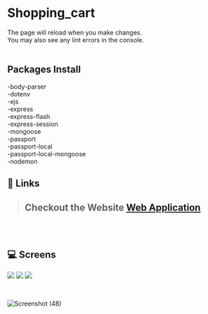 # Shopping_cart
The page will reload when you make changes.\
You may also see any lint errors in the console.
<br/>
<br/>

## Packages Install
-body-parser <br/>
-dotenv<br/>
-ejs<br/>
-express<br/>
-express-flash<br/>
-express-session<br/>
-mongoose<br/>
-passport<br/>
-passport-local<br/>
-passport-local-mongoose<br/>
-nodemon<br/>

## 🔗 Links

> ## Checkout the Website [Web Application](https://ayush-kanduri.github.io/Mini-Ipod-App-ReactJS)


<br/>
<br/>

## 💻 Screens

<p align="justify">

<img src="https://user-images.githubusercontent.com/76626529/135662491-261ae6f1-d8db-4a64-8cf3-ddb03969ebb8.PNG">
<img src="https://user-images.githubusercontent.com/76626529/135662508-7edefa63-4ccc-4b28-9b5a-279b341515fa.PNG">
<img src="https://user-images.githubusercontent.com/76626529/135662511-435d635c-7175-4455-a5a1-d0b0ec03436b.PNG">


</p>
<br/>


![Screenshot (48)](https://user-images.githubusercontent.com/102378038/199219781-b80acc8e-432e-4319-9f43-22a6e44c09ac.png)
